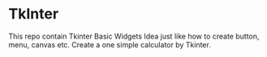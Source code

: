 # TkInter
This repo contain Tkinter Basic Widgets Idea just like how to create button, menu, canvas  etc.
Create a one simple calculator by Tkinter.
